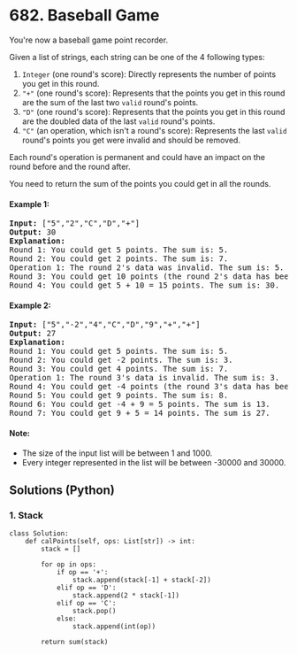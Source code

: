 # 682. Baseball Game
You're now a baseball game point recorder.

Given a list of strings, each string can be one of the 4 following types:
1. ```Integer``` (one round's score): Directly represents the number of points you get in this round.
2. ```"+"``` (one round's score): Represents that the points you get in this round are the sum of the last two ```valid``` round's points.
3. ```"D"``` (one round's score): Represents that the points you get in this round are the doubled data of the last ```valid``` round's points.
4. ```"C"``` (an operation, which isn't a round's score): Represents the last ```valid``` round's points you get were invalid and should be removed.

Each round's operation is permanent and could have an impact on the round before and the round after.

You need to return the sum of the points you could get in all the rounds.

#### Example 1:
<pre>
<strong>Input:</strong> ["5","2","C","D","+"]
<strong>Output:</strong> 30
<strong>Explanation:</strong>
Round 1: You could get 5 points. The sum is: 5.
Round 2: You could get 2 points. The sum is: 7.
Operation 1: The round 2's data was invalid. The sum is: 5.
Round 3: You could get 10 points (the round 2's data has been removed). The sum is: 15.
Round 4: You could get 5 + 10 = 15 points. The sum is: 30.
</pre>

#### Example 2:
<pre>
<strong>Input:</strong> ["5","-2","4","C","D","9","+","+"]
<strong>Output:</strong> 27
<strong>Explanation:</strong>
Round 1: You could get 5 points. The sum is: 5.
Round 2: You could get -2 points. The sum is: 3.
Round 3: You could get 4 points. The sum is: 7.
Operation 1: The round 3's data is invalid. The sum is: 3.
Round 4: You could get -4 points (the round 3's data has been removed). The sum is: -1.
Round 5: You could get 9 points. The sum is: 8.
Round 6: You could get -4 + 9 = 5 points. The sum is 13.
Round 7: You could get 9 + 5 = 14 points. The sum is 27.
</pre>

#### Note:
* The size of the input list will be between 1 and 1000.
* Every integer represented in the list will be between -30000 and 30000.

## Solutions (Python)

### 1. Stack
```Python3
class Solution:
    def calPoints(self, ops: List[str]) -> int:
        stack = []

        for op in ops:
            if op == '+':
                stack.append(stack[-1] + stack[-2])
            elif op == 'D':
                stack.append(2 * stack[-1])
            elif op == 'C':
                stack.pop()
            else:
                stack.append(int(op))

        return sum(stack)
```
